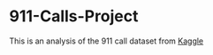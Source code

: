 # 911-Calls-Project
This is an analysis of the 911 call dataset from [Kaggle](https://www.kaggle.com/mchirico/montcoalert) 
